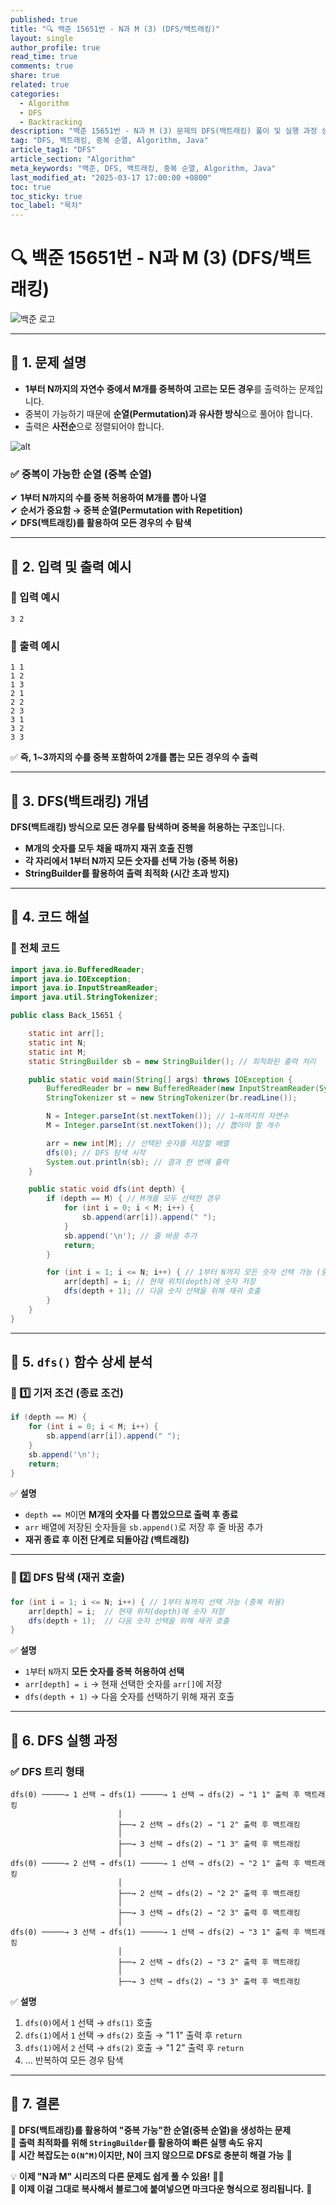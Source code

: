 ```yaml
---
published: true
title: "🔍 백준 15651번 - N과 M (3) (DFS/백트래킹)"
layout: single
author_profile: true
read_time: true
comments: true
share: true
related: true
categories:
  - Algorithm
  - DFS
  - Backtracking
description: "백준 15651번 - N과 M (3) 문제의 DFS(백트래킹) 풀이 및 실행 과정 상세 분석"
tag: "DFS, 백트래킹, 중복 순열, Algorithm, Java"
article_tag1: "DFS"
article_section: "Algorithm"
meta_keywords: "백준, DFS, 백트래킹, 중복 순열, Algorithm, Java"
last_modified_at: "2025-03-17 17:00:00 +0800"
toc: true
toc_sticky: true
toc_label: "목차"
---
```


# **🔍 백준 15651번 - N과 M (3) (DFS/백트래킹)**

![백준 로고](https://d2gd6pc034wcta.cloudfront.net/images/logo@2x.png)

---

## **📌 1. 문제 설명**

- **1부터 N까지의 자연수 중에서 M개를 중복하여 고르는 모든 경우**를 출력하는 문제입니다.
- 중복이 가능하기 때문에 **순열(Permutation)과 유사한 방식**으로 풀어야 합니다.
- 출력은 **사전순**으로 정렬되어야 합니다.

![alt](/assets/images/post/Algorithm/15651.png)

### ✅ **중복이 가능한 순열 (중복 순열)**

✔ **1부터 N까지의 수를 중복 허용하여 M개를 뽑아 나열**  
✔ **순서가 중요함 → 중복 순열(Permutation with Repetition)**  
✔ **DFS(백트래킹)를 활용하여 모든 경우의 수 탐색**

---

## **📌 2. 입력 및 출력 예시**

### **🔹 입력 예시**

```
3 2
```

### **🔹 출력 예시**

```
1 1
1 2
1 3
2 1
2 2
2 3
3 1
3 2
3 3
```

✅ **즉, 1~3까지의 수를 중복 포함하여 2개를 뽑는 모든 경우의 수 출력**

---

## **📌 3. DFS(백트래킹) 개념**

**DFS(백트래킹) 방식으로 모든 경우를 탐색하며 중복을 허용하는 구조**입니다.

- **M개의 숫자를 모두 채울 때까지 재귀 호출 진행**
- **각 자리에서 1부터 N까지 모든 숫자를 선택 가능 (중복 허용)**
- **StringBuilder를 활용하여 출력 최적화 (시간 초과 방지)**

---

## **📌 4. 코드 해설**

### **🔹 전체 코드**

```java
import java.io.BufferedReader;
import java.io.IOException;
import java.io.InputStreamReader;
import java.util.StringTokenizer;

public class Back_15651 {

    static int arr[];
    static int N;
    static int M;
    static StringBuilder sb = new StringBuilder(); // 최적화된 출력 처리

    public static void main(String[] args) throws IOException {
        BufferedReader br = new BufferedReader(new InputStreamReader(System.in));
        StringTokenizer st = new StringTokenizer(br.readLine());

        N = Integer.parseInt(st.nextToken()); // 1~N까지의 자연수
        M = Integer.parseInt(st.nextToken()); // 뽑아야 할 개수

        arr = new int[M]; // 선택된 숫자를 저장할 배열
        dfs(0); // DFS 탐색 시작
        System.out.println(sb); // 결과 한 번에 출력
    }

    public static void dfs(int depth) {
        if (depth == M) { // M개를 모두 선택한 경우
            for (int i = 0; i < M; i++) {
                sb.append(arr[i]).append(" ");
            }
            sb.append('\n'); // 줄 바꿈 추가
            return;
        }

        for (int i = 1; i <= N; i++) { // 1부터 N까지 모든 숫자 선택 가능 (중복 O)
            arr[depth] = i; // 현재 위치(depth)에 숫자 저장
            dfs(depth + 1); // 다음 숫자 선택을 위해 재귀 호출
        }
    }
}
```

---

## **📌 5. `dfs()` 함수 상세 분석**

### **🔹 1️⃣ 기저 조건 (종료 조건)**

```java
if (depth == M) {
    for (int i = 0; i < M; i++) {
        sb.append(arr[i]).append(" ");
    }
    sb.append('\n');
    return;
}
```

✅ **설명**

- `depth == M`이면 **M개의 숫자를 다 뽑았으므로 출력 후 종료**
- `arr` 배열에 저장된 숫자들을 `sb.append()`로 저장 후 줄 바꿈 추가
- **재귀 종료 후 이전 단계로 되돌아감 (백트래킹)**

---

### **🔹 2️⃣ DFS 탐색 (재귀 호출)**

```java
for (int i = 1; i <= N; i++) { // 1부터 N까지 선택 가능 (중복 허용)
    arr[depth] = i;  // 현재 위치(depth)에 숫자 저장
    dfs(depth + 1);  // 다음 숫자 선택을 위해 재귀 호출
}
```

✅ **설명**

- `1`부터 `N`까지 **모든 숫자를 중복 허용하여 선택**
- `arr[depth] = i` → 현재 선택한 숫자를 `arr[]`에 저장
- `dfs(depth + 1)` → 다음 숫자를 선택하기 위해 재귀 호출

---

## **📌 6. DFS 실행 과정**

### ✅ **DFS 트리 형태**

```
dfs(0) ─────→ 1 선택 → dfs(1) ─────→ 1 선택 → dfs(2) → "1 1" 출력 후 백트래킹
                        │
                        ├──→ 2 선택 → dfs(2) → "1 2" 출력 후 백트래킹
                        │
                        ├──→ 3 선택 → dfs(2) → "1 3" 출력 후 백트래킹
                        │
dfs(0) ─────→ 2 선택 → dfs(1) ─────→ 1 선택 → dfs(2) → "2 1" 출력 후 백트래킹
                        │
                        ├──→ 2 선택 → dfs(2) → "2 2" 출력 후 백트래킹
                        │
                        ├──→ 3 선택 → dfs(2) → "2 3" 출력 후 백트래킹
                        │
dfs(0) ─────→ 3 선택 → dfs(1) ─────→ 1 선택 → dfs(2) → "3 1" 출력 후 백트래킹
                        │
                        ├──→ 2 선택 → dfs(2) → "3 2" 출력 후 백트래킹
                        │
                        ├──→ 3 선택 → dfs(2) → "3 3" 출력 후 백트래킹
```

✅ **설명**

1. `dfs(0)`에서 `1` 선택 → `dfs(1)` 호출
2. `dfs(1)`에서 `1` 선택 → `dfs(2)` 호출 → "1 1" 출력 후 `return`
3. `dfs(1)`에서 `2` 선택 → `dfs(2)` 호출 → "1 2" 출력 후 `return`
4. ... 반복하여 모든 경우 탐색

---

## **📌 7. 결론**

📌 **DFS(백트래킹)를 활용하여 "중복 가능"한 순열(중복 순열)을 생성하는 문제**  
📌 **출력 최적화를 위해 `StringBuilder`를 활용하여 빠른 실행 속도 유지**  
📌 **시간 복잡도는 `O(N^M)`이지만, N이 크지 않으므로 DFS로 충분히 해결 가능** 🚀

💡 **이제 "N과 M" 시리즈의 다른 문제도 쉽게 풀 수 있음!** 💪🔥  
📌 **이제 이걸 그대로 복사해서 블로그에 붙여넣으면 마크다운 형식으로 정리됩니다.** 🚀

